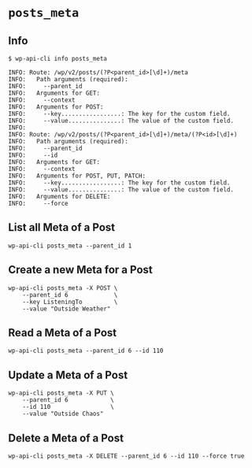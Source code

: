 `posts_meta`
============

Info
----

```
$ wp-api-cli info posts_meta

INFO: Route: /wp/v2/posts/(?P<parent_id>[\d]+)/meta
INFO:   Path arguments (required):
INFO:     --parent_id
INFO:   Arguments for GET:
INFO:     --context
INFO:   Arguments for POST:
INFO:     --key.................: The key for the custom field.
INFO:     --value...............: The value of the custom field.
INFO:
INFO: Route: /wp/v2/posts/(?P<parent_id>[\d]+)/meta/(?P<id>[\d]+)
INFO:   Path arguments (required):
INFO:     --parent_id
INFO:     --id
INFO:   Arguments for GET:
INFO:     --context
INFO:   Arguments for POST, PUT, PATCH:
INFO:     --key.................: The key for the custom field.
INFO:     --value...............: The value of the custom field.
INFO:   Arguments for DELETE:
INFO:     --force
```

List all Meta of a Post
-----------------------

```
wp-api-cli posts_meta --parent_id 1
```

Create a new Meta for a Post
----------------------------

```
wp-api-cli posts_meta -X POST \
	--parent_id 6             \
	--key ListeningTo         \
	--value "Outside Weather"
```

Read a Meta of a Post
---------------------

```
wp-api-cli posts_meta --parent_id 6 --id 110
```

Update a Meta of a Post
-----------------------

```
wp-api-cli posts_meta -X PUT \
	--parent_id 6            \
	--id 110                 \
	--value "Outside Chaos"
```

Delete a Meta of a Post
-----------------------

```
wp-api-cli posts_meta -X DELETE --parent_id 6 --id 110 --force true
```

